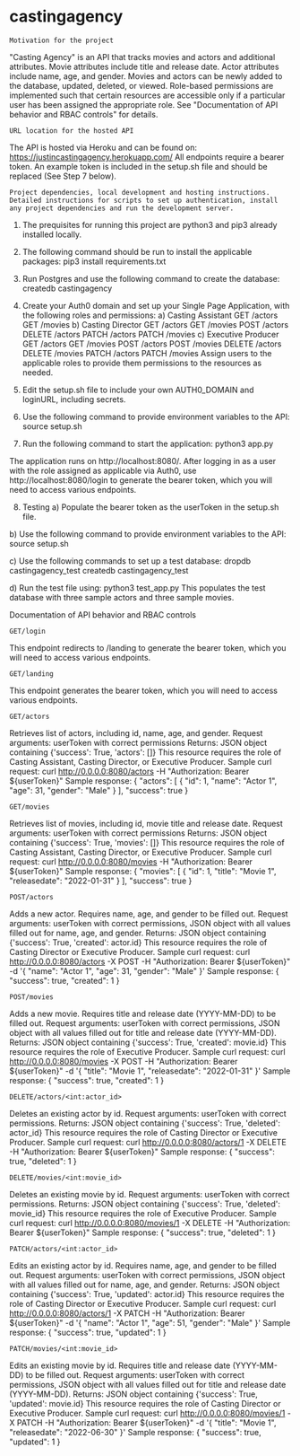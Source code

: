 # castingagency
 
    Motivation for the project
"Casting Agency" is an API that tracks movies and actors and additional attributes. Movie attributes include title and release date. Actor attributes include name, age, and gender. Movies and actors can be newly added to the database, updated, deleted, or viewed. Role-based permissions are implemented such that certain resources are accessible only if a particular user has been assigned the appropriate role. See "Documentation of API behavior and RBAC controls" for details.

    URL location for the hosted API
The API is hosted via Heroku and can be found on: https://justincastingagency.herokuapp.com/ 
All endpoints require a bearer token. An example token is included in the setup.sh file and should be replaced (See Step 7 below).

    Project dependencies, local development and hosting instructions. Detailed instructions for scripts to set up authentication, install any project dependencies and run the development server.
1) The prequisites for running this project are python3 and pip3 already installed locally.
2) The following command should be run to install the applicable packages:
pip3 install requirements.txt

3) Run Postgres and use the following command to create the database:
createdb castingagency

4) Create your Auth0 domain and set up your Single Page Application, with the following roles and permissions:
a) Casting Assistant
    GET /actors
    GET /movies
b) Casting Director
    GET /actors
    GET /movies
    POST /actors
    DELETE /actors
    PATCH /actors
    PATCH /movies
c) Executive Producer
    GET /actors
    GET /movies
    POST /actors
    POST /movies
    DELETE /actors
    DELETE /movies
    PATCH /actors
    PATCH /movies
Assign users to the applicable roles to provide them permissions to the resources as needed. 

5) Edit the setup.sh file to include your own AUTH0_DOMAIN and loginURL, including secrets.

6) Use the following command to provide environment variables to the API:
source setup.sh

7) Run the following command to start the application:
python3 app.py

The application runs on http://localhost:8080/. After logging in as a user with the role assigned as applicable via Auth0, use http://localhost:8080/login to generate the bearer token, which you will need to access various endpoints. 

8) Testing
a) Populate the bearer token as the userToken in the setup.sh file. 

b) Use the following command to provide environment variables to the API:
source setup.sh

c) Use the following commands to set up a test database:
dropdb castingagency_test
createdb castingagency_test

d) Run the test file using:
python3 test_app.py
This populates the test database with three sample actors and three sample movies.

Documentation of API behavior and RBAC controls

    GET/login
This endpoint redirects to /landing to generate the bearer token, which you will need to access various endpoints.

    GET/landing
This endpoint generates the bearer token, which you will need to access various endpoints.

    GET/actors
Retrieves list of actors, including id, name, age, and gender.
Request arguments: userToken with correct permissions
Returns: JSON object containing {'success': True, 'actors': []}
This resource requires the role of Casting Assistant, Casting Director, or Executive Producer.
Sample curl request: curl http://0.0.0.0:8080/actors -H "Authorization: Bearer ${userToken}"
Sample response: 
{
    "actors": [
        {
            "id": 1,
            "name": "Actor 1",
            "age": 31,
            "gender": "Male"
        }
    ],
    "success": true
}

    GET/movies
Retrieves list of movies, including id, movie title and release date.
Request arguments: userToken with correct permissions
Returns: JSON object containing {'success': True, 'movies': []}
This resource requires the role of Casting Assistant, Casting Director, or Executive Producer.
Sample curl request: curl http://0.0.0.0:8080/movies -H "Authorization: Bearer ${userToken}"
Sample response: 
{
    "movies": [
        {
            "id": 1,
            "title": "Movie 1",
            "releasedate": "2022-01-31"
        }
    ],
    "success": true
}

    POST/actors
Adds a new actor. Requires name, age, and gender to be filled out.
Request arguments: userToken with correct permissions, JSON object with all values filled out for name, age, and gender.
Returns: JSON object containing {'success': True, 'created': actor.id}
This resource requires the role of Casting Director or Executive Producer.
Sample curl request: curl http://0.0.0.0:8080/actors -X POST -H "Authorization: Bearer ${userToken}" 
-d '{
        "name": "Actor 1",
        "age": 31,
        "gender": "Male"
}'
Sample response: 
{
    "success": true,
    "created": 1
}

    POST/movies
Adds a new movie. Requires title and release date (YYYY-MM-DD) to be filled out.
Request arguments: userToken with correct permissions, JSON object with all values filled out for title and release date (YYYY-MM-DD).
Returns: JSON object containing {'success': True, 'created': movie.id}
This resource requires the role of Executive Producer.
Sample curl request: curl http://0.0.0.0:8080/movies -X POST -H "Authorization: Bearer ${userToken}" 
-d '{
        "title": "Movie 1",
        "releasedate": "2022-01-31"
}'
Sample response: 
{
    "success": true,
    "created": 1
}

    DELETE/actors/<int:actor_id>
Deletes an existing actor by id. 
Request arguments: userToken with correct permissions.
Returns: JSON object containing {'success': True, 'deleted': actor_id}
This resource requires the role of Casting Director or Executive Producer.
Sample curl request: curl http://0.0.0.0:8080/actors/1 -X DELETE -H "Authorization: Bearer ${userToken}"
Sample response: 
{
    "success": true,
    "deleted": 1
}

    DELETE/movies/<int:movie_id>
Deletes an existing movie by id. 
Request arguments: userToken with correct permissions.
Returns: JSON object containing {'success': True, 'deleted': movie_id}
This resource requires the role of Executive Producer.
Sample curl request: curl http://0.0.0.0:8080/movies/1 -X DELETE -H "Authorization: Bearer ${userToken}"
Sample response: 
{
    "success": true,
    "deleted": 1
}

    PATCH/actors/<int:actor_id>
Edits an existing actor by id. Requires name, age, and gender to be filled out.
Request arguments: userToken with correct permissions, JSON object with all values filled out for name, age, and gender.
Returns: JSON object containing {'success': True, 'updated': actor.id}
This resource requires the role of Casting Director or Executive Producer.
Sample curl request: curl http://0.0.0.0:8080/actors/1 -X PATCH -H "Authorization: Bearer ${userToken}" 
-d '{
        "name": "Actor 1",
        "age": 51,
        "gender": "Male"
}'
Sample response: 
{
    "success": true,
    "updated": 1
}

    PATCH/movies/<int:movie_id>
Edits an existing movie by id. Requires title and release date (YYYY-MM-DD) to be filled out.
Request arguments: userToken with correct permissions, JSON object with all values filled out for title and release date (YYYY-MM-DD).
Returns: JSON object containing {'success': True, 'updated': movie.id}
This resource requires the role of Casting Director or Executive Producer.
Sample curl request: curl http://0.0.0.0:8080/movies/1 -X PATCH -H "Authorization: Bearer ${userToken}" 
-d '{
        "title": "Movie 1",
        "releasedate": "2022-06-30"
}'
Sample response: 
{
    "success": true,
    "updated": 1
}